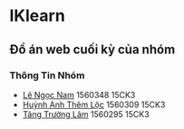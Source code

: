 # IKlearn #
## Đồ án web cuối kỳ của nhóm ##
### Thông Tin Nhóm ###
* [Lê Ngọc Nam](https://facebook.com/Gack113) 1560348 15CK3
* [Huỳnh Anh Thêm Lộc](https://facebook.com/Gack113) 1560309 15CK3
* [Tăng Trường Lâm](https://facebook.com/hiprao) 1560295 15CK3  
